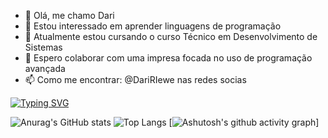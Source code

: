 - 👋 Olá, me chamo Dari
- 👀 Estou interessado em aprender linguagens de programação
- 🌱 Atualmente estou cursando o curso Técnico em Desenvolvimento de Sistemas
- 💞️ Espero colaborar com uma impresa focada no uso de programação avançada
- 📫 Como me encontrar: @DariRIewe nas redes socias   

[![Typing SVG](https://readme-typing-svg.herokuapp.com/?color=228B22&size=35&center=true&vCenter=true&width=1000&lines=Ola,Meu+Nome+É+Dari+Riewe;Tenho+15+Anos;Eu+Sou+Do+Brasil;Eu+Curso+Desenvolvimento+De+Sistemas;Seja+Bem+Vindo+Ao+Meu+Perfil!+:%29)](https://git.io/typing-svg)


![Anurag's GitHub stats](https://github-readme-stats.vercel.app/api?username=DariRiewe&show_icons=true&theme=merko)
![Top Langs](https://github-readme-stats.vercel.app/api/top-langs/?username=DariRiewe&hide_progress=true&theme=merko)
[![Ashutosh's github activity graph](https://github-readme-activity-graph.vercel.app/graph?username=DariRiewe&bg_color=000000&color=008000&line=7FFF00&point=6B8E23&area=true&hide_border=true)]

